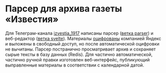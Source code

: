 # Парсер для архива газеты «Известия»

Для Телеграм-канала [izvestia_1917](https://t.me/izvestia_1917) написаны парсер ([ветка parser](https://github.com/yababay/izvestia/tree/pump)) и веб-редактор ([ветка svelte](https://github.com/yababay/izvestia/tree/svelte)). Материалы [оцифрованы](https://yandex.ru/archive/catalog/4b29b52e-1776-4d64-9eb6-4c4439cc7890/years) компанией Яндекс и выложены в свободный доступ, но после автоматической оцифровки не вычитаны. Парсер постранично просматривает архив и сохраняет сырые тексты в базу данных (Redis). Для частично автоматической, частично ручной правки изготовлен веб-интерфейс, публикующий выправленные материалы в соответствии с календарной датой.
